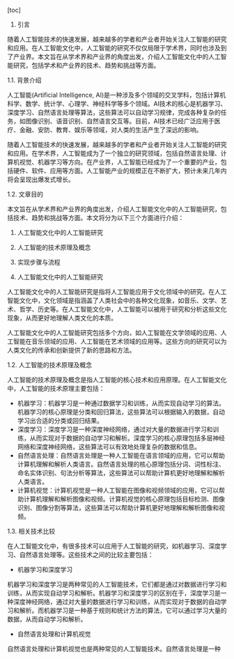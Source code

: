 
[toc]                    
                
                
1. 引言

随着人工智能技术的快速发展，越来越多的学者和产业者开始关注人工智能的研究和应用。在人工智能文化中，人工智能的研究不仅仅局限于学术界，同时也涉及到了产业界。本文旨在从学术界和产业界的角度出发，介绍人工智能文化中的人工智能研究，包括学术和产业界的技术、趋势和挑战等方面。

1.1. 背景介绍

人工智能(Artificial Intelligence, AI)是一种涉及多个领域的交叉学科，包括计算机科学、数学、统计学、心理学、神经科学等多个领域。AI技术的核心是机器学习、深度学习、自然语言处理等算法，这些算法可以自动学习规律，完成各种复杂的任务，如图像识别、语音识别、自然语言交互等。目前，AI技术已经广泛应用于医疗、金融、安防、教育、娱乐等领域，对人类的生活产生了深远的影响。

随着人工智能技术的快速发展，越来越多的学者和产业者开始关注人工智能的研究和应用。在学术界，人工智能成为了一个独立的研究领域，包括自然语言处理、计算机视觉、机器学习等方向。在产业界，人工智能已经成为了一个重要的产业，包括硬件、软件、应用等方面。人工智能产业的规模正在不断扩大，预计未来几年内将会呈现出爆发式增长。

1.2. 文章目的

本文旨在从学术界和产业界的角度出发，介绍人工智能文化中的人工智能研究，包括技术、趋势和挑战等方面。本文将分为以下三个方面进行介绍：

1. 人工智能文化中的人工智能研究

2. 人工智能的技术原理及概念

3. 实现步骤与流程

1. 人工智能文化中的人工智能研究

人工智能文化中的人工智能研究是指将人工智能应用于文化领域中的研究。在人工智能文化中，文化领域是指涵盖了人类社会中的各种文化现象，如音乐、文学、艺术、哲学、历史等。在人工智能文化中，人工智能可以被用于研究和分析这些文化现象，从而更好地理解人类文化的本质。

人工智能文化中的人工智能研究包括多个方向，如人工智能在文学领域的应用、人工智能在音乐领域的应用、人工智能在艺术领域的应用等。这些方向的研究可以为人类文化的传承和创新提供了新的思路和方法。

1.2. 人工智能的技术原理及概念

人工智能的技术原理及概念是指人工智能的核心技术和应用原理。在人工智能文化中，人工智能的技术原理主要包括：

- 机器学习：机器学习是一种通过数据学习和训练，从而实现自动学习的算法。机器学习的核心原理是分类和回归算法，这些算法可以根据输入的数据，自动学习出合适的分类或回归结果。
- 深度学习：深度学习是一种深度神经网络，通过对大量的数据进行学习和训练，从而实现对于数据的自动学习和解析。深度学习的核心原理包括多层神经网络和深度神经网络，这些算法可以有效地处理复杂的数据和信息。
- 自然语言处理：自然语言处理是一种人工智能在语言领域的应用，它可以帮助计算机理解和解析人类语言。自然语言处理的核心原理包括分词、词性标注、命名实体识别、句法分析等算法，这些算法可以帮助计算机更好地理解和解析人类语言。
- 计算机视觉：计算机视觉是一种人工智能在图像和视频领域的应用，它可以帮助计算机理解和解析图像和视频。计算机视觉的核心原理包括目标检测、图像识别、图像分割等算法，这些算法可以帮助计算机更好地理解和解析图像和视频。

1.3. 相关技术比较

在人工智能文化中，有很多技术可以应用于人工智能的研究，如机器学习、深度学习、自然语言处理等。这些技术之间的比较主要包括：

- 机器学习和深度学习

机器学习和深度学习是两种常见的人工智能技术，它们都是通过对数据进行学习和训练，从而实现自动学习和解析。机器学习和深度学习的区别在于，深度学习是一种深度神经网络，通过对大量的数据进行学习和训练，从而实现对于数据的自动学习和解析。而机器学习是一种基于规则和统计方法的算法，它可以通过学习大量的数据，从而自动学习和解析。

- 自然语言处理和计算机视觉

自然语言处理和计算机视觉也是两种常见的人工智能技术。自然语言处理是一种

